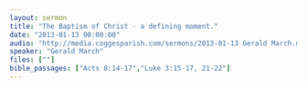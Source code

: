 ```yaml
---
layout: sermon
title: "The Baptism of Christ - a defining moment."
date: "2013-01-13 00:00:00"
audio: "http://media.coggesparish.com/sermons/2013-01-13 Gerald March.mp3"
speaker: "Gerald March"
files: [""]
bible_passages: ["Acts 8:14-17","Luke 3:15-17, 21-22"]
---
```

